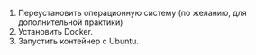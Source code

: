 1. Переустановить операционную систему (по желанию, для дополнительной практики)
2. Установить Docker.
3. Запустить контейнер с Ubuntu.
